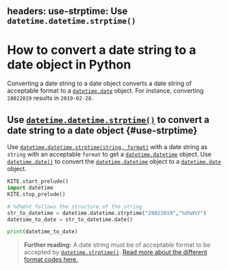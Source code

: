 headers:
  use-strptime: Use `datetime.datetime.strptime()`
---
# How to convert a date string to a date object in Python
Converting a date string to a date object converts a date string of acceptable format to a [`datetime.date`](kite-sym:datetime.date) object. For instance, converting `28022019` results in `2019-02-28`.

## Use [`datetime.datetime.strptime()`](kite-sym:datetime.datetime.strptime) to convert a date string to a date object {#use-strptime}
Use [`datetime.datetime.strptime(string, format)`](kite-sym:datetime.datetime.strptime) with a date string as `string` with an acceptable `format` to get a [`datetime.datetime`](kite-sym:datetime.datetime) object. Use [`datetime.date()`](kite-sym:datetime.date) to convert the [`datetime.datetime`](kite-sym:datetime.datetime) object to a [`datetime.date`](kite-sym:datetime.date) object.
```python
KITE.start_prelude()
import datetime
KITE.stop_prelude()

# %d%m%Y follows the structure of the string
str_to_datetime = datetime.datetime.strptime("28022019","%d%m%Y")
datetime_to_date = str_to_datetime.date()

print(datetime_to_date)
```
> **Further reading:**
> A date string must be of acceptable format to be accepted by [`datetime.strptime()`](kite-sym:datetime.datetime.strptime). [Read more about the different format codes here.](https://www.programiz.com/python-programming/datetime/strptime)
